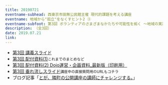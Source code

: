 ```yaml
---
title: 20190721
eventname-subhead: 西東京市田無公民館主催 現代的課題を考える講座
eventname: 地域から"孤立"をなくすヒント2 ③
eventname-subfoot: 第3回 ボランティアのさまざまなかたちや可能性を拓く ～地域の実践をヒントに～
description: （全3回）
date: 2019.07.21
link: 
---
```

- [第3回 講義スライド](https://docs.google.com/presentation/d/e/2PACX-1vRGiY-UwSq6XU5RHWj4tHq2H6016XJuL0tfyISx2fNyMbPuVshLXWoHtKNR1FZctOzEghcK8Uwurfyl/pub?start=false&loop=false&delayms=3000)
- [第3回 配付資料(1)](https://docs.google.com/document/d/1lji3VYkk45uqLXejAEKT7dOJBmNmEAv9v3rK0cougN8/edit)<small>これまでのまとめなど</small>
- [第3回 配付資料(2) Dojo運営・企画資料_最新版（印刷用）](https://docs.google.com/document/d/1GYMqrqkavU2CY976btQz6nVSZkTSEOB9_J-r2x8ccsQ/edit)
- [第3回 垂れ流しスライド](https://docs.google.com/presentation/d/e/2PACX-1vTCg91XDngjIxjq7JmGevKe2N3GHQkimDlBgr8PYqip6fslcF6MvFhaHGkEanV3llDbmpqXG1qz9cqI/pub?start=false&loop=false&delayms=3000)<small>講座中の直接質問用のURLもコチラ</small>
- ブログ記事「[とが、隣町の公開講座の講師にチャレンジする。](http://tganet.blog.jp/archives/52077788.html)」
